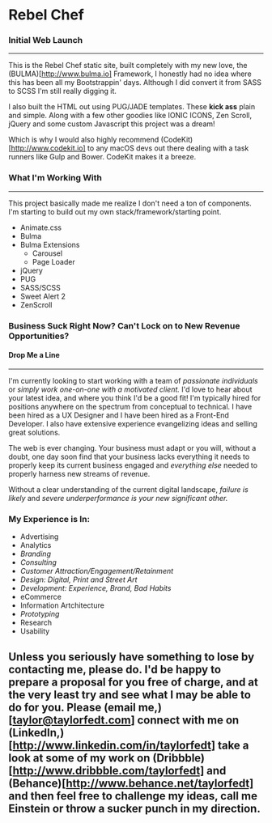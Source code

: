 # Rebel Chef 
### Initial Web Launch
----
This is the Rebel Chef static site, built completely with my new love, the  (BULMA)[http://www.bulma.io] Framework, I honestly had no idea where this has been all my Bootstrappin' days. Although I did convert it from SASS to SCSS I'm still really digging it. 

I also built the HTML out using PUG/JADE templates. These **kick ass** plain and simple. Along with a few other goodies like IONIC ICONS, Zen Scroll, jQuery and some custom Javascript this project was a dream!

Which is why I would also highly recommend (CodeKit)[http://www.codekit.io] to any macOS devs out there dealing with a task runners like Gulp and Bower. CodeKit makes it a breeze. 


### What I'm Working With
----
This project basically made me realize I don't need a ton of components. I'm starting to build out my own stack/framework/starting point. 

- Animate.css
- Bulma
- Bulma Extensions
    - Carousel
    - Page Loader
- jQuery
- PUG
- SASS/SCSS
- Sweet Alert 2
- ZenScroll

### Business Suck Right Now? Can't Lock on to New Revenue Opportunities?
#### Drop Me a Line
----
I'm currently looking to start working with a team of _passionate individuals_ or _simply work one-on-one with a motivated client._ I'd love to hear about your latest idea, and where you think I'd be a good fit! I'm typically hired for positions anywhere on the spectrum from conceptual to technical. I have been hired as a UX Designer and I have been hired as a Front-End Developer. I also have extensive experience evangelizing ideas and selling great solutions. 

The web is ever changing. Your business must adapt or you will, without a doubt, one day soon find that your business lacks everything it needs to properly keep its current business engaged and *everything  else* needed to properly harness new streams of revenue. 

Without a clear understanding of the current digital landscape, _failure is likely_ and _severe underperformance is your new significant other._ 

### My Experience is In:
- Advertising
- Analytics
- *Branding* 
- *Consulting*
- *Customer Attraction/Engagement/Retainment*
- *Design: Digital, Print and Street Art*
- *Development: Experience, Brand, Bad Habits*
- eCommerce
- Information Artchitecture
- *Prototyping*
- Research
- Usability

## Unless you seriously have something to lose by contacting me, please do. I'd be happy to prepare a proposal for you free of charge, and at the very least try and see what I may be able to do for you. Please (email me,)[taylor@taylorfedt.com] connect with me on (LinkedIn,)[http://www.linkedin.com/in/taylorfedt] take a look at some of my work on (Dribbble)[http://www.dribbble.com/taylorfedt] and (Behance)[http://www.behance.net/taylorfedt] and then feel free to challenge my ideas, call me Einstein or throw a sucker punch in my direction. 